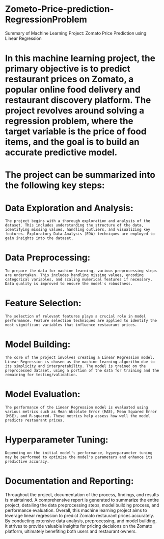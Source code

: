 # Zometo-Price-prediction-RegressionProblem

Summary of Machine Learning Project: Zomato Price Prediction using Linear Regression

# In this machine learning project, the primary objective is to predict restaurant prices on Zomato, a popular online food delivery and restaurant discovery platform. The project revolves around solving a regression problem, where the target variable is the price of food items, and the goal is to build an accurate predictive model.

# The project can be summarized into the following key steps:

# **Data Exploration and Analysis**:
    The project begins with a thorough exploration and analysis of the dataset. This includes understanding the structure of the data, identifying missing values, handling outliers, and visualizing key features. Exploratory Data Analysis (EDA) techniques are employed to gain insights into the dataset.
# **Data Preprocessing**:
    To prepare the data for machine learning, various preprocessing steps are undertaken. This includes handling missing values, encoding categorical variables, and scaling numerical features if necessary. Data quality is improved to ensure the model's robustness.
# **Feature Selection**:
    The selection of relevant features plays a crucial role in model performance. Feature selection techniques are applied to identify the most significant variables that influence restaurant prices.
# **Model Building**:
    The core of the project involves creating a Linear Regression model. Linear Regression is chosen as the machine learning algorithm due to its simplicity and interpretability. The model is trained on the preprocessed dataset, using a portion of the data for training and the remaining for testing/validation.
# **Model Evaluation**:
    The performance of the Linear Regression model is evaluated using various metrics such as Mean Absolute Error (MAE), Mean Squared Error (MSE), and R-squared. These metrics help assess how well the model predicts restaurant prices.
# **Hyperparameter Tuning**:
    Depending on the initial model's performance, hyperparameter tuning may be performed to optimize the model's parameters and enhance its predictive accuracy.


# **Documentation and Reporting**:
  Throughout the project, documentation of the process, findings, and results is maintained. A comprehensive report is generated to summarize the entire project, detailing the data preprocessing steps, model building process, and performance evaluation.
Overall, this machine learning project aims to leverage linear regression to predict Zomato restaurant prices accurately. By conducting extensive data analysis, preprocessing, and model building, it strives to provide valuable insights for pricing decisions on the Zomato platform, ultimately benefiting both users and restaurant owners.
